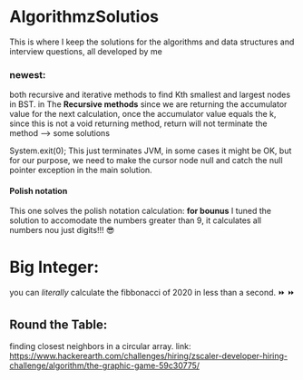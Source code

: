 # AlgorithmzSolutios
This is where I keep the solutions for the algorithms and data structures and interview questions, all developed by me

### newest:
both recursive and iterative methods to find Kth smallest and largest nodes in BST.
in The **Recursive methods** since we are returning the accumulator value for the next calculation, once the accumulator value equals the k, since this is not a void returning method, return will not terminate the method  --> some solutions

System.exit(0); This just terminates JVM, in some cases it might be OK, but for our purpose, we need to make the cursor node null and catch the null pointer exception in the main solution.


#### Polish notation
This one solves the polish notation calculation:
**for bounus** I tuned the solution to accomodate the numbers greater than 9, it calculates all numbers nou just digits!!! :sunglasses:


# Big Integer:
you can *literally* calculate the fibbonacci of 2020 in less than a second. :fast_forward: :fast_forward:


## Round the Table:
finding closest neighbors in a circular array.
link: 
https://www.hackerearth.com/challenges/hiring/zscaler-developer-hiring-challenge/algorithm/the-graphic-game-59c30775/
